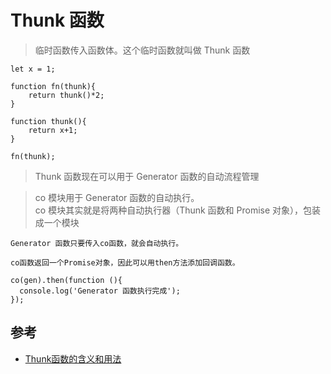 # Thunk 函数

>临时函数传入函数体。这个临时函数就叫做 Thunk 函数

```
let x = 1;

function fn(thunk){
    return thunk()*2;
}

function thunk(){
    return x+1;
}

fn(thunk);
```

>Thunk 函数现在可以用于 Generator 函数的自动流程管理


>co 模块用于 Generator 函数的自动执行。  
co 模块其实就是将两种自动执行器（Thunk 函数和 Promise 对象），包装成一个模块

```
Generator 函数只要传入co函数，就会自动执行。

co函数返回一个Promise对象，因此可以用then方法添加回调函数。

co(gen).then(function (){
  console.log('Generator 函数执行完成');
});
```


## 参考
- [Thunk函数的含义和用法](http://www.ruanyifeng.com/blog/2015/05/thunk.html)
